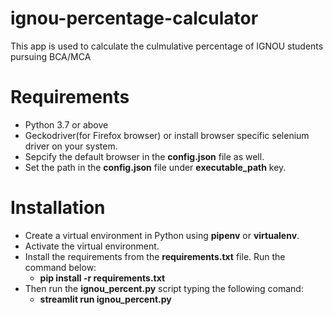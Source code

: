 # ignou-percentage-calculator
 This app is used to calculate the culmulative percentage of IGNOU students pursuing BCA/MCA
 

# Requirements
 - Python 3.7 or above
 - Geckodriver(for Firefox browser) or install browser specific selenium driver on your system.
 - Sepcify the default browser in the __config.json__ file as well.
 - Set the path in the __config.json__ file under __executable_path__ key.

# Installation
- Create a virtual environment in Python using __pipenv__ or __virtualenv__.
- Activate the virtual environment.
- Install the requirements from the __requirements.txt__ file. Run the command below:
    - __pip install -r requirements.txt__
- Then run the __ignou_percent.py__ script typing the following comand:
    - __streamlit run ignou_percent.py__
